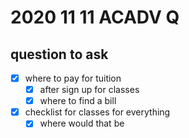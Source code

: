 # 2020 11 11 ACADV Q
## question to ask

- [x] where to pay for tuition
  - [x] after sign up for classes
  - [x] where to find a bill
- [x] checklist for classes for everything
  - [x] where would that be
